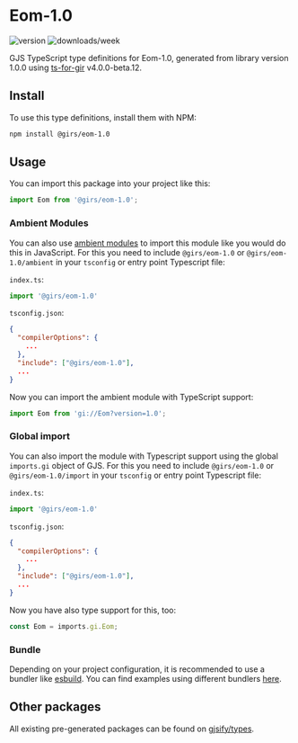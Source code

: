 
# Eom-1.0

![version](https://img.shields.io/npm/v/@girs/eom-1.0)
![downloads/week](https://img.shields.io/npm/dw/@girs/eom-1.0)


GJS TypeScript type definitions for Eom-1.0, generated from library version 1.0.0 using [ts-for-gir](https://github.com/gjsify/ts-for-gir) v4.0.0-beta.12.


## Install

To use this type definitions, install them with NPM:
```bash
npm install @girs/eom-1.0
```

## Usage

You can import this package into your project like this:
```ts
import Eom from '@girs/eom-1.0';
```

### Ambient Modules

You can also use [ambient modules](https://github.com/gjsify/ts-for-gir/tree/main/packages/cli#ambient-modules) to import this module like you would do this in JavaScript.
For this you need to include `@girs/eom-1.0` or `@girs/eom-1.0/ambient` in your `tsconfig` or entry point Typescript file:

`index.ts`:
```ts
import '@girs/eom-1.0'
```

`tsconfig.json`:
```json
{
  "compilerOptions": {
    ...
  },
  "include": ["@girs/eom-1.0"],
  ...
}
```

Now you can import the ambient module with TypeScript support: 

```ts
import Eom from 'gi://Eom?version=1.0';
```

### Global import

You can also import the module with Typescript support using the global `imports.gi` object of GJS.
For this you need to include `@girs/eom-1.0` or `@girs/eom-1.0/import` in your `tsconfig` or entry point Typescript file:

`index.ts`:
```ts
import '@girs/eom-1.0'
```

`tsconfig.json`:
```json
{
  "compilerOptions": {
    ...
  },
  "include": ["@girs/eom-1.0"],
  ...
}
```

Now you have also type support for this, too:

```ts
const Eom = imports.gi.Eom;
```

### Bundle

Depending on your project configuration, it is recommended to use a bundler like [esbuild](https://esbuild.github.io/). You can find examples using different bundlers [here](https://github.com/gjsify/ts-for-gir/tree/main/examples).

## Other packages

All existing pre-generated packages can be found on [gjsify/types](https://github.com/gjsify/types).

